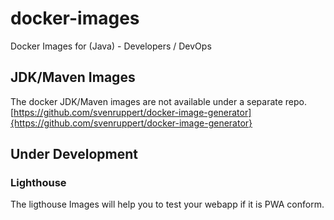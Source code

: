 # docker-images
Docker Images for (Java) - Developers / DevOps

## JDK/Maven Images
The docker JDK/Maven images are not available under a separate repo.
[https://github.com/svenruppert/docker-image-generator]{https://github.com/svenruppert/docker-image-generator}


## Under Development

### Lighthouse
The ligthouse Images will help you to 
test your webapp if it is PWA conform.


